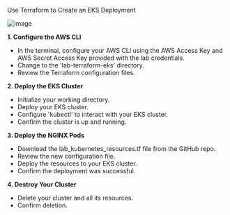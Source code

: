 Use Terraform to Create an EKS Deployment

![image](https://user-images.githubusercontent.com/93227818/204362085-28d49144-bd1d-47be-b951-595abcf41ecf.png)

**1. Configure the AWS CLI**
- In the terminal, configure your AWS CLI using the AWS Access Key and AWS Secret Access Key provided with the lab credentials.
- Change to the 'lab-terraform-eks' directory.
- Review the Terraform configuration files.

**2. Deploy the EKS Cluster**
- Initialize your working directory.
- Deploy your EKS cluster.
- Configure 'kubectl' to interact with your EKS cluster.
- Confirm the cluster is up and running.

**3. Deploy the NGINX Pods**
- Download the lab_kubernetes_resources.tf file from the GitHub repo.
- Review the new configuration file.
- Deploy the resources to your EKS cluster.
- Confirm the deployment was successful.

**4. Destroy Your Cluster**
- Delete your cluster and all its resources.
- Confirm deletion.
